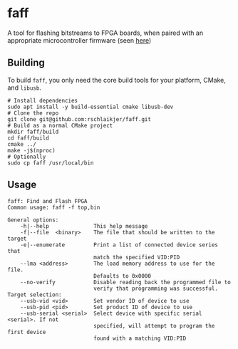 # faff

A tool for flashing bitstreams to FPGA boards, when paired with an appropriate
microcontroller firmware (seen
[here](https://github.com/rschlaikjer/hx4k-pmod/tree/master/programmer_firmware))

## Building

To build `faff`, you only need the core build tools for your platform, CMake,
and `libusb`.

    # Install dependencies
    sudo apt install -y build-essential cmake libusb-dev
    # Clone the repo
    git clone git@github.com:rschlaikjer/faff.git
    # Build as a normal CMake project
    mkdir faff/build
    cd faff/build
    cmake ../
    make -j$(nproc)
    # Optionally
    sudo cp faff /usr/local/bin

## Usage

    faff: Find and Flash FPGA
    Common usage: faff -f top,bin

    General options:
        -h|--help              This help message
        -f|--file  <binary>    The file that should be written to the target
        -e|--enumerate         Print a list of connected device series that
                               match the specified VID:PID
        --lma <address>        The load memory address to use for the file.
                               Defaults to 0x0000
        --no-verify            Disable reading back the programmed file to
                               verify that programming was successful.
    Target selection:
        --usb-vid <vid>        Set vendor ID of device to use
        --usb-pid <pid>        Set product ID of device to use
        --usb-serial <serial>  Select device with specific serial <serial>. If not
                               specified, will attempt to program the first device
                               found with a matching VID:PID

